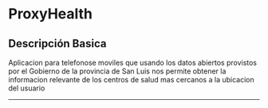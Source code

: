 ProxyHealth
===========
Descripción Basica
-------------------------------------------------------------------------------------------------------------------------
Aplicacion para telefonose moviles que usando los datos abiertos provistos por el Gobierno de  la provincia  de San Luis 
nos permite obtener la informacion relevante de los centros de salud mas cercanos a la ubicacion del usuario

-------------------------------------------------------------------------------------------------------------------------
